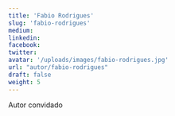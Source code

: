```yaml
---
title: 'Fabio Rodrigues'
slug: 'fabio-rodrigues'
medium:
linkedin:
facebook:
twitter:
avatar: '/uploads/images/fabio-rodrigues.jpg'
url: "autor/fabio-rodrigues"
draft: false
weight: 5
---
```


Autor convidado
